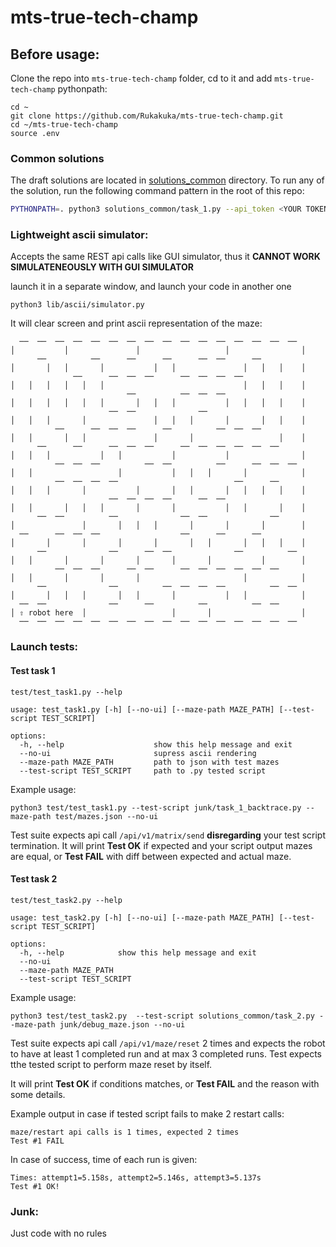 # mts-true-tech-champ

## Before usage:


Clone the repo into `mts-true-tech-champ` folder, cd to it and add `mts-true-tech-champ` pythonpath:

```
cd ~
git clone https://github.com/Rukakuka/mts-true-tech-champ.git
cd ~/mts-true-tech-champ
source .env
```

### Common solutions

The draft solutions are located in [solutions_common](solutions_common/) directory. To run any of the solution, run the following command pattern in the root of this repo:

```bash
PYTHONPATH=. python3 solutions_common/task_1.py --api_token <YOUR TOKEN>
```

### Lightweight ascii simulator:


Accepts the same REST api calls like GUI simulator, thus it **CANNOT WORK SIMULATENEOUSLY WITH GUI SIMULATOR**

launch it in a separate window, and launch your code in another one

```
python3 lib/ascii/simulator.py
```

It will clear screen and print ascii representation of the maze:

```
  ──  ──  ──  ──  ──  ──  ──  ──  ──  ──  ──  ──  ──  ──  ──  ──  
│           │               │                   │                │
      ──          ──      ──      ──      ──  ──      ──          
│       │   │       │           │   │               │   │   │    │
              ──      ──  ──  ──      ──  ──  ──  ──              
│   │   │   │   │   │                               │   │   │    │
                          ──          ──  ──  ──                  
│   │   │   │   │   │       │   │   │           │   │   │   │    │
                      ──  ──              ──                      
│   │   │       │               │   │   │       │       │   │    │
          ──      ──  ──  ──      ──          ──  ──  ──          
│   │       │   │               │       │                   │    │
      ──      ──      ──  ──  ──      ──  ──  ──  ──  ──  ──      
│   │   │           │   │           │           │                │
          ──  ──  ──          ──  ──          ──      ──  ──  ──  
│   │                   │           │   │   │       │            │
          ──  ──  ──  ──                          ──      ──      
│   │   │       │           │       │   │       │   │   │   │    │
                      ──  ──  ──  ──      ──  ──                  
│   │       │   │   │       │       │           │   │       │    │
      ──  ──          ──              ──  ──              ──      
│               │       │   │   │       │       │       │        │
  ──      ──  ──  ──                  ──      ──      ──          
│       │       │       │       │       │   │       │   │   │    │
      ──              ──      ──  ──              ──          ──  
│   │       │       │       │       │       │           │        │
          ──  ──  ──      ──  ──      ──  ──  ──  ──  ──  ──      
│   │       │       │       │                       │            │
      ──              ──          ──  ──  ──  ──          ──  ──  
│       │   │   │       │   │       │           │   │            │
  ──  ──              ──      ──          ──          ──  ──      
│ ⇧ robot here  │                   │       │                    │
  ──  ──  ──  ──  ──  ──  ──  ──  ──  ──  ──  ──  ──  ──  ──  ──  
```

### Launch tests:

#### Test task 1
```
test/test_task1.py --help

usage: test_task1.py [-h] [--no-ui] [--maze-path MAZE_PATH] [--test-script TEST_SCRIPT]

options:
  -h, --help                    show this help message and exit
  --no-ui                       supress ascii rendering
  --maze-path MAZE_PATH         path to json with test mazes
  --test-script TEST_SCRIPT     path to .py tested script
```  

Example usage:

```
python3 test/test_task1.py --test-script junk/task_1_backtrace.py --maze-path test/mazes.json --no-ui
```

Test suite expects api call `/api/v1/matrix/send` **disregarding** your test script termination. It will print **Test OK** if expected and your script output mazes are equal, or **Test FAIL** with diff between expected and actual maze.

#### Test task 2

```
test/test_task2.py --help

usage: test_task2.py [-h] [--no-ui] [--maze-path MAZE_PATH] [--test-script TEST_SCRIPT]

options:
  -h, --help            show this help message and exit
  --no-ui
  --maze-path MAZE_PATH
  --test-script TEST_SCRIPT
```

Example usage:

```
python3 test/test_task2.py  --test-script solutions_common/task_2.py --maze-path junk/debug_maze.json --no-ui
```

Test suite expects api call `/api/v1/maze/reset` 2 times and expects the robot to have at least 1 completed run and at max
3 completed runs. Test expects tthe tested script to perform maze reset by itself.

It will print **Test OK** if conditions matches, or **Test FAIL** and the reason with some details.

Example output in case if tested script fails to make 2 restart calls:
```
maze/restart api calls is 1 times, expected 2 times
Test #1 FAIL
```

In case of success, time of each run is given:
```
Times: attempt1=5.158s, attempt2=5.146s, attempt3=5.137s
Test #1 OK!
```

### Junk:

Just code with no rules

